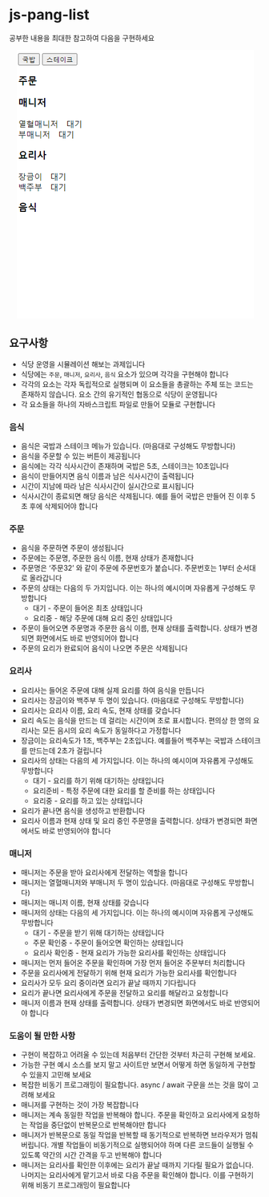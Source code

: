 # js-pang-list

공부한 내용을 최대한 참고하여 다음을 구현하세요

<center>
  <img
    src="./restaurant.gif"
  />
</center>

## 요구사항

- 식당 운영을 시뮬레이션 해보는 과제입니다
- 식당에는 `주문`, `매니저`, `요리사`, `음식` 요소가 있으며 각각을 구현해야 합니다
- 각각의 요소는 각자 독립적으로 실행되며 이 요소들을 총괄하는 주체 또는 코드는 존재하지 않습니다. 요소 간의 유기적인 협동으로 식당이 운영됩니다
- 각 요소들을 하나의 자바스크립트 파일로 만들어 모듈로 구현합니다

### 음식

- 음식은 국밥과 스테이크 메뉴가 있습니다. (마음대로 구성해도 무방합니다)
- 음식을 주문할 수 있는 버튼이 제공됩니다
- 음식에는 각각 식사시간이 존재하며 국밥은 5초, 스테이크는 10초입니다
- 음식이 만들어지면 음식 이름과 남은 식사시간이 출력됩니다
- 시간이 지남에 따라 남은 식사시간이 실시간으로 표시됩니다
- 식사시간이 종료되면 해당 음식은 삭제됩니다. 예를 들어 국밥은 만들어 진 이후 5초 후에 삭제되어야 합니다

### 주문

- 음식을 주문하면 주문이 생성됩니다
- 주문에는 주문명, 주문한 음식 이름, 현재 상태가 존재합니다
- 주문명은 ‘주문32’ 와 같이 주문에 주문번호가 붙습니다. 주문번호는 1부터 순서대로 올라갑니다
- 주문의 상태는 다음의 두 가지입니다. 이는 하나의 예시이며 자유롭게 구성해도 무방합니다
  - 대기 - 주문이 들어온 최초 상태입니다
  - 요리중 - 해당 주문에 대해 요리 중인 상태입니다
- 주문이 들어오면 주문명과 주문한 음식 이름, 현재 상태를 출력합니다. 상태가 변경되면 화면에서도 바로 반영되어야 합니다
- 주문의 요리가 완료되어 음식이 나오면 주문은 삭제됩니다

### 요리사

- 요리사는 들어온 주문에 대해 실제 요리를 하여 음식을 만듭니다
- 요리사는 장금이와 백주부 두 명이 있습니다. (마음대로 구성해도 무방합니다)
- 요리사는 요리사 이름, 요리 속도, 현재 상태를 갖습니다
- 요리 속도는 음식을 만드는 데 걸리는 시간이며 초로 표시합니다. 편의상 한 명의 요리사는 모든 음시의 요리 속도가 동일하다고 가정합니다
- 장금이는 요리속도가 1초, 백주부는 2초입니다. 예를들어 백주부는 국밥과 스테이크를 만드는데 2초가 걸립니다
- 요리사의 상태는 다음의 세 가지입니다. 이는 하나의 예시이며 자유롭게 구성해도 무방합니다
  - 대기 - 요리를 하기 위해 대기하는 상태입니다
  - 요리준비 - 특정 주문에 대한 요리를 할 준비를 하는 상태입니다
  - 요리중 - 요리를 하고 있는 상태입니다
- 요리가 끝나면 음식을 생성하고 반환합니다
- 요리사 이름과 현재 상태 및 요리 중인 주문명을 출력합니다. 상태가 변경되면 화면에서도 바로 반영되어야 합니다

### 매니저

- 매니저는 주문을 받아 요리사에게 전달하는 역할을 합니다
- 매니저는 열혈매니저와 부매니저 두 명이 있습니다. (마음대로 구성해도 무방합니다)
- 매니저는 매니저 이름, 현재 상태를 갖습니다
- 매니저의 상태는 다음의 세 가지입니다. 이는 하나의 예시이며 자유롭게 구성해도 무방합니다
  - 대기 - 주문을 받기 위해 대기하는 상태입니다
  - 주문 확인중 - 주문이 들어오면 확인하는 상태입니다
  - 요리사 확인중 - 현재 요리가 가능한 요리사를 확인하는 상태입니다
- 매니저는 먼저 들어온 주문을 확인하며 가장 먼저 들어온 주문부터 처리합니다
- 주문을 요리사에게 전달하기 위해 현재 요리가 가능한 요리사를 확인합니다
- 요리사가 모두 요리 중이라면 요리가 끝날 때까지 기다립니다
- 요리가 끝나면 요리사에게 주문을 전달하고 요리를 해달라고 요청합니다
- 매니저 이름과 현재 상태를 출력합니다. 상태가 변경되면 화면에서도 바로 반영되어야 합니다

### 도움이 될 만한 사항

- 구현이 복잡하고 어려울 수 있는데 처음부터 간단한 것부터 차근히 구현해 보세요.
- 가능한 구현 예시 소스를 보지 말고 사이트만 보면서 어떻게 하면 동일하게 구현할 수 있을지 고민해 보세요
- 복잡한 비동기 프로그래밍이 필요합니다. async / await 구문을 쓰는 것을 많이 고려해 보세요
- 매니저를 구현하는 것이 가장 복잡합니다
- 매니저는 계속 동일한 작업을 반복해야 합니다. 주문을 확인하고 요리사에게 요청하는 작업을 중단없이 반복문으로 반복해야만 합니다
- 매니저가 반복문으로 동일 작업을 반복할 때 동기적으로 반복하면 브라우저가 멈춰 버립니다. 개별 작업들이 비동기적으로 실행되어야 하며 다른 코드들이 실행될 수 있도록 약간의 시간 간격을 두고 반복해야 합니다
- 매니저는 요리사를 확인한 이후에는 요리가 끝날 때까지 기다릴 필요가 없습니다. 나머지는 요리사에게 맡기고서 바로 다음 주문을 확인해야 합니다. 이를 구현하기 위해 비동기 프로그래밍이 필요합니다
